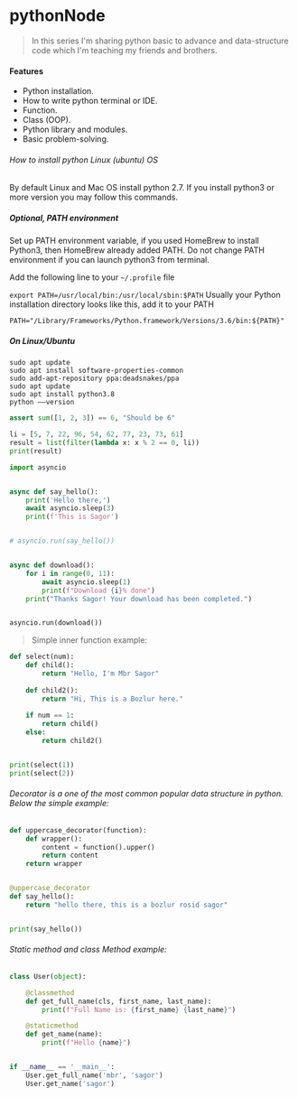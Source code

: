 # pythonNode

> In this series I'm sharing python basic to advance and data-structure code which I'm teaching my friends and brothers.

#### Features

- Python installation.
- How to write python terminal or IDE.
- Function.
- Class (OOP).
- Python library and modules.
- Basic problem-solving.


###### How to install python Linux (ubuntu) OS

By default Linux and Mac OS install python 2.7. If you install python3 or more version you may follow this commands.

##### Optional, PATH environment
Set up PATH environment variable, if you used HomeBrew to install Python3, then HomeBrew already added PATH. Do not 
change PATH environment if you can launch python3 from terminal.

Add the following line to your `~/.profile` file

`export PATH=/usr/local/bin:/usr/local/sbin:$PATH`
Usually your Python installation directory looks like this, add it to your PATH

`PATH="/Library/Frameworks/Python.framework/Versions/3.6/bin:${PATH}"`

##### On Linux/Ubuntu
```
sudo apt update
sudo apt install software-properties-common
sudo add-apt-repository ppa:deadsnakes/ppa
sudo apt update
sudo apt install python3.8
python ––version
```

```python
assert sum([1, 2, 3]) == 6, "Should be 6"
```

```python
li = [5, 7, 22, 96, 54, 62, 77, 23, 73, 61]
result = list(filter(lambda x: x % 2 == 0, li))
print(result)

```

```python
import asyncio


async def say_hello():
    print('Hello there,')
    await asyncio.sleep(3)
    print(f'This is Sagor')


# asyncio.run(say_hello())


async def download():
    for i in range(0, 11):
        await asyncio.sleep(1)
        print(f"Download {i}% done")
    print("Thanks Sagor! Your download has been completed.")


asyncio.run(download())

```

> Simple inner function example:

```python
def select(num):
    def child():
        return "Hello, I'm Mbr Sagor"
    
    def child2():
        return "Hi, This is a Bozlur here."
    
    if num == 1:
        return child()
    else:
        return child2()


print(select(1))
print(select(2))

```

###### Decorator is a one of the most common popular data structure in python. Below the simple example:
```python
def uppercase_decorator(function):
    def wrapper():
        content = function().upper()
        return content
    return wrapper


@uppercase_decorator
def say_hello():
    return "hello there, this is a bozlur rosid sagor"


print(say_hello())
```

###### Static method and class Method example:
```python
class User(object):

    @classmethod
    def get_full_name(cls, first_name, last_name):
        print(f"Full Name is: {first_name} {last_name}")

    @staticmethod
    def get_name(name):
        print(f"Hello {name}")


if __name__ == '__main__':
    User.get_full_name('mbr', 'sagor')
    User.get_name('sagor')
```
